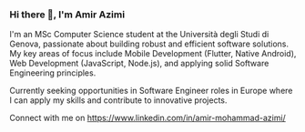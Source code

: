 ### Hi there 👋, I'm Amir Azimi

I'm an MSc Computer Science student at the Università degli Studi di Genova, passionate about building robust and efficient software solutions. My key areas of focus include Mobile Development (Flutter, Native Android), Web Development (JavaScript, Node.js), and applying solid Software Engineering principles.

Currently seeking opportunities in Software Engineer roles in Europe where I can apply my skills and contribute to innovative projects.

Connect with me on https://www.linkedin.com/in/amir-mohammad-azimi/
